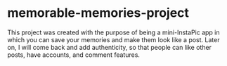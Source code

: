 # memorable-memories-project
This project was created with the purpose of being a mini-InstaPic app in which you can save your memories and make them look like a post. Later on, I will come back and add authenticity, so that people can like other posts, have accounts, and comment features.
